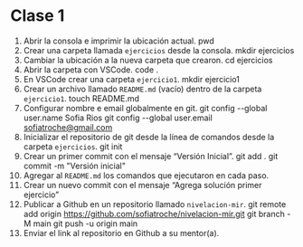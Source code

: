 # Clase 1
1. Abrir la consola e imprimir la ubicación actual.
pwd
2. Crear una carpeta llamada `ejercicios` desde la consola.
mkdir ejercicios
3. Cambiar la ubicación a la nueva carpeta que crearon.
cd ejercicios
4. Abrir la carpeta con VSCode.
code .
5. En VSCode crear una carpeta `ejercicio1`.
mkdir ejercicio1
6. Crear un archivo llamado `README.md` (vacío) dentro de la carpeta `ejercicio1`.
touch README.md
7. Configurar nombre e email globalmente en git.
git config --global user.name Sofia Rios
git config --global user.email sofiatroche@gmail.com
8. Inicializar el repositorio de git desde la línea de comandos desde la carpeta `ejercicios`.
git init
9. Crear un primer commit con el mensaje “Versión Inicial”.
git add .
git commit -m "Versión inicial"
10. Agregar al `README.md` los comandos que ejecutaron en cada paso.
11. Crear un nuevo commit con el mensaje “Agrega solución primer ejercicio”
12. Publicar a Github en un repositorio llamado `nivelacion-mir`.
git remote add origin https://github.com/sofiatroche/nivelacion-mir.git
git branch -M main
git push -u origin main
13. Enviar el link al repositorio en Github a su mentor(a).